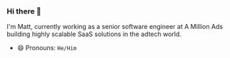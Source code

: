 ### Hi there 👋

I'm Matt, currently working as a senior software engineer at A Million Ads building highly scalable SaaS solutions in the adtech world.

- 😄 Pronouns: `He/Him`


<!--
**MattBidewell/mattbidewell** is a ✨ _special_ ✨ repository because its `README.md` (this file) appears on your GitHub profile.

Here are some ideas to get you started:

- 🔭 I’m currently working on ...
- 🌱 I’m currently learning ...
- 👯 I’m looking to collaborate on ...
- 🤔 I’m looking for help with ...
- 💬 Ask me about ...
- 📫 How to reach me: ...
- 😄 Pronouns: ...
- ⚡ Fun fact: ...
-->
